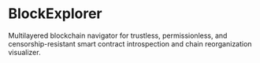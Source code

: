 # BlockExplorer
Multilayered blockchain navigator for trustless, permissionless, and censorship-resistant smart contract introspection and chain reorganization visualizer.
